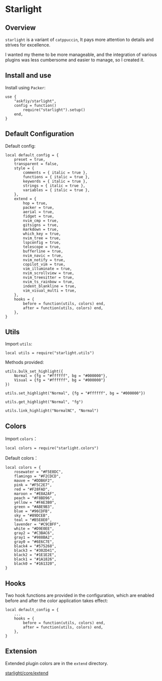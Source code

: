 # Starlight

## Overview

`starlight` is a variant of `catppuccin`, It pays more attention to details and strives for excellence.

I wanted my theme to be more manageable, and the integration of various plugins was less cumbersome and easier to manage, so I created it.

## Install and use

Install using `Packer`:

```
use {
    "askfiy/starlight",
    config = function()
        require("starlight").setup()
    end,
}
```

## Default Configuration

Default config:

```
local default_config = {
    preset = true,
    transparent = false,
    style = {
        comments = { italic = true },
        functions = { italic = true },
        keywords = { italic = true },
        strings = { italic = true },
        variables = { italic = true },
    },
    extend = {
        hop = true,
        packer = true,
        aerial = true,
        fidget = true,
        nvim_cmp = true,
        gitsigns = true,
        markdown = true,
        which_key = true,
        nvim_tree = true,
        lspconfig = true,
        telescope = true,
        bufferline = true,
        nvim_navic = true,
        nvim_notify = true,
        copilot_vim = true,
        vim_illuminate = true,
        nvim_scrollview = true,
        nvim_treesitter = true,
        nvim_ts_rainbow = true,
        indent_blankline = true,
        vim_visual_multi = true,
    },
    hooks = {
        before = function(utils, colors) end,
        after = function(utils, colors) end,
    },
}
```

## Utils

Import `utils`:

```
local utils = require("starlight.utils")
```

Methods provided:

```
utils.bulk_set_highlight({
    Normal = {fg = "#ffffff", bg = "#000000"},
    Visual = {fg = "#ffffff", bg = "#000000"}
})

utils.set_highlight("Normal", {fg = "#ffffff", bg = "#000000"})

utils.get_highlight("Normal", "fg")

utils.link_highlight("NormalNC", "Normal")
```

## Colors

Import `colors`：

```
local colors = require("starlight.colors")
```

Default colors：

```
local colors = {
    rosewater = "#F5E0DC",
    flamingo = "#F2CDCD",
    mauve = "#DDB6F2",
    pink = "#F5C2E7",
    red = "#F28FAD",
    maroon = "#E8A2AF",
    peach = "#F8BD96",
    yellow = "#FAE3B0",
    green = "#ABE9B3",
    blue = "#96CDFB",
    sky = "#89DCEB",
    teal = "#B5E8E0",
    lavender = "#C9CBFF",
    white = "#D9E0EE",
    gray2 = "#C3BAC6",
    gray1 = "#988BA2",
    gray0 = "#6E6C7E",
    black4 = "#575268",
    black3 = "#302D41",
    black2 = "#1E1E2E",
    black1 = "#1A1826",
    black0 = "#161320",
}
```

## Hooks

Two hook functions are provided in the configuration, which are enabled before and after the color application takes effect:

```
local default_config = {
    ...
    hooks = {
        before = function(utils, colors) end,
        after = function(utils, colors) end,
    },
}
```

## Extension

Extended plugin colors are in the `extend` directory.

[starlight/core/extend](./lua/starlight/core/extend)
